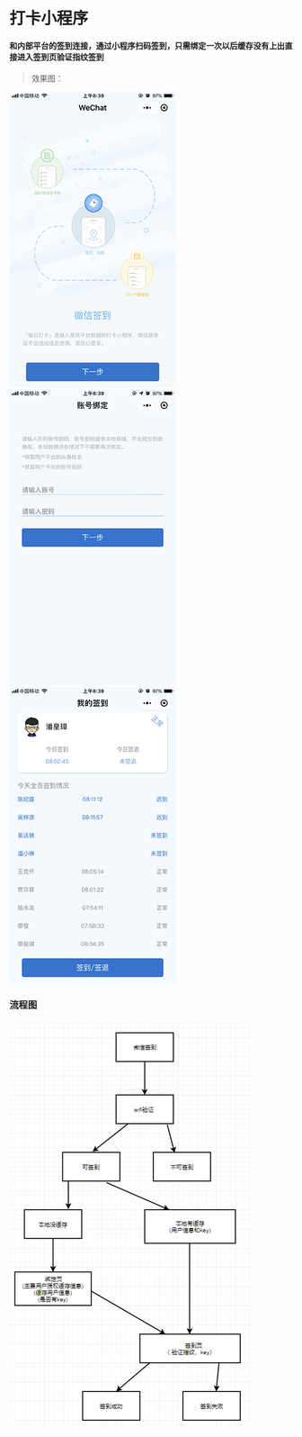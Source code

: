 # 打卡小程序

#### 和内部平台的签到连接，通过小程序扫码签到，只需绑定一次以后缓存没有上出直接进入签到页验证指纹签到

> 效果图：

![首页](https://github.com/XiMenChuiFen/project/blob/master/clock/image/IMG_0082.PNG) 
![avatar](https://github.com/XiMenChuiFen/project/blob/master/clock/image/IMG_0083.PNG) 
![avatar](https://github.com/XiMenChuiFen/project/blob/master/clock/image/IMG_0084.PNG) 

### 流程图 
![avatar](https://github.com/XiMenChuiFen/project/blob/master/clock/image/1.png) 
